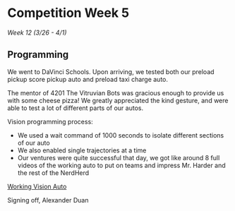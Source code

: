 # Competition Week 5
*Week 12 (3/26 - 4/1)*

## Programming

We went to DaVinci Schools. Upon arriving, we tested both our preload pickup score pickup auto and preload taxi charge auto.

The mentor of 4201 The Vitruvian Bots was gracious enough to provide us with some cheese pizza! We greatly appreciated the kind gesture, and were able to test a lot of different parts of our autos.

Vision programming process:
- We used a wait command of 1000 seconds to isolate different sections of our auto
- We also enabled single trajectories at a time
- Our ventures were quite successful that day, we got like around 8 full videos of the working auto to put on teams and impress Mr. Harder and the rest of the NerdHerd

[Working Vision Auto](https://lbschools.sharepoint.com/sites/FRC6872023/_layouts/15/stream.aspx?id=%2Fsites%2FFRC6872023%2FShared%20Documents%2FGeneral%2FRobot%20Videos%2F4201%20Practice%2020230408%2F20230408%5F181825%2Emp4&referrer=Teams%2ETEAMS%2DELECTRON&referrerScenario=teamsSdk%2DopenFilePreview)

Signing off,
Alexander Duan
